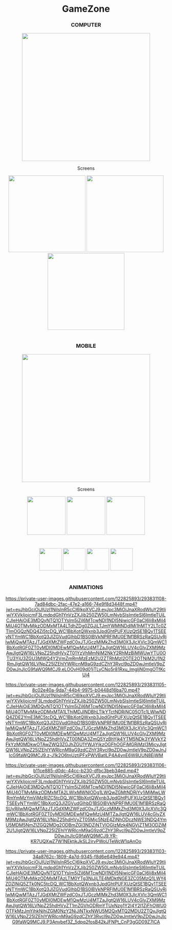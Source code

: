<div align="center">

# GameZone

</div>

<div align="center">
  
### COMPUTER
<img width="400" src="https://github.com/EliasDesignTech/GameZone/assets/122825893/b4048a29-a974-4131-a7a9-22963bba148f" />
</div>

<div align="center"">
  <p>Screens</p>
<img width="240" src="https://github.com/EliasDesignTech/GameZone/assets/122825893/55c8a905-74ef-4f09-b348-ceea7d6845ce" />
<img width="240" src="https://github.com/EliasDesignTech/GameZone/assets/122825893/5c91fa64-2404-4c72-b921-65852db17e25" />
<img width="240" src="https://github.com/EliasDesignTech/GameZone/assets/122825893/1a6bc51b-dc06-4c7c-9dce-5f77f8d9c1a3" />
</div>

#

<div align="center">
  
### MOBILE
<img align="center" width="400" src="https://github.com/EliasDesignTech/GameZone/assets/122825893/3e3500fd-774f-4950-a8fe-11c5a247c995" />
</div>

<div align="center">
  <p>Screens</p>
<img width="120" src="https://github.com/EliasDesignTech/GameZone/assets/122825893/e656dbba-38e3-4d46-8353-e8a0dd65b0e6" />
<img width="120" src="https://github.com/EliasDesignTech/GameZone/assets/122825893/27694d7c-d5f9-46c4-b91d-5c197a1ff341" />
<img width="120" src="https://github.com/EliasDesignTech/GameZone/assets/122825893/54aeaadf-2f00-48a2-a27e-31ad3b53fd73" />
</div>

#

<div align="center">
<img width="70" src="https://cdn.jsdelivr.net/gh/devicons/devicon/icons/html5/html5-original.svg" />
<img width="70" src="https://cdn.jsdelivr.net/gh/devicons/devicon/icons/css3/css3-original.svg" />
<img width="70" src="https://cdn.jsdelivr.net/gh/devicons/devicon/icons/javascript/javascript-original.svg" />
<img width="70" src="https://cdn.jsdelivr.net/gh/devicons/devicon/icons/bootstrap/bootstrap-original.svg" />
          
</div>

#

<div align="center">
  
### ANIMATIONS
https://private-user-images.githubusercontent.com/122825893/293831108-7ad84dbc-2fac-47e2-a166-74e9f8d3448f.mp4?jwt=eyJhbGciOiJIUzI1NiIsInR5cCI6IkpXVCJ9.eyJpc3MiOiJnaXRodWIuY29tIiwiYXVkIjoicmF3LmdpdGh1YnVzZXJjb250ZW50LmNvbSIsImtleSI6ImtleTUiLCJleHAiOjE3MDQyNTQ1OTYsIm5iZiI6MTcwNDI1NDI5NiwicGF0aCI6Ii8xMjI4MjU4OTMvMjkzODMxMTA4LTdhZDg0ZGJjLTJmYWMtNDdlMi1hMTY2LTc0ZTlmOGQzNDQ4Zi5tcDQ_WC1BbXotQWxnb3JpdGhtPUFXUzQtSE1BQy1TSEEyNTYmWC1BbXotQ3JlZGVudGlhbD1BS0lBVkNPRFlMU0E1M1BRSzRaQSUyRjIwMjQwMTAzJTJGdXMtZWFzdC0xJTJGczMlMkZhd3M0X3JlcXVlc3QmWC1BbXotRGF0ZT0yMDI0MDEwM1QwMzU4MTZaJlgtQW16LUV4cGlyZXM9MzAwJlgtQW16LVNpZ25hdHVyZT01YzVhMmNiM2NkY2RhMzBiMWUwYTU0OTU3YjU3ZGU3MWQ4Y2VmZmRmMzEzM2U2ZTRhMzI2OTE2OTNjM2U1N2RmJlgtQW16LVNpZ25lZEhlYWRlcnM9aG9zdCZhY3Rvcl9pZD0wJmtleV9pZD0wJnJlcG9faWQ9MCJ9.eLOOvH09d01jTLyCNo5r81Rxu_lmgljN0mgOTfKcUj4

https://private-user-images.githubusercontent.com/122825893/293831105-8c02e40a-9da7-44b4-9975-b0448d16ba70.mp4?jwt=eyJhbGciOiJIUzI1NiIsInR5cCI6IkpXVCJ9.eyJpc3MiOiJnaXRodWIuY29tIiwiYXVkIjoicmF3LmdpdGh1YnVzZXJjb250ZW50LmNvbSIsImtleSI6ImtleTUiLCJleHAiOjE3MDQyNTQ1OTYsIm5iZiI6MTcwNDI1NDI5NiwicGF0aCI6Ii8xMjI4MjU4OTMvMjkzODMxMTA1LThjMDJlNDBhLTlkYTctNDRiNC05OTc1LWIwNDQ4ZDE2YmE3MC5tcDQ_WC1BbXotQWxnb3JpdGhtPUFXUzQtSE1BQy1TSEEyNTYmWC1BbXotQ3JlZGVudGlhbD1BS0lBVkNPRFlMU0E1M1BRSzRaQSUyRjIwMjQwMTAzJTJGdXMtZWFzdC0xJTJGczMlMkZhd3M0X3JlcXVlc3QmWC1BbXotRGF0ZT0yMDI0MDEwM1QwMzU4MTZaJlgtQW16LUV4cGlyZXM9MzAwJlgtQW16LVNpZ25hdHVyZT00NDA3ZmQ5YzBhYjk4YTM5NDk3YWVkY2FkYzM0MDkwOTAwZWQ3ZGJhZGU1YWJjYjkzOGFhOGFiMGRjMzI3MjcyJlgtQW16LVNpZ25lZEhlYWRlcnM9aG9zdCZhY3Rvcl9pZD0wJmtleV9pZD0wJnJlcG9faWQ9MCJ9.z-J1k2O6tnUztjPFxPWVBatlLP4A4vnE6W8UUN8EjWM

https://private-user-images.githubusercontent.com/122825893/293831106-b11ce885-d0dc-44cc-b230-dfbc3beb34ed.mp4?jwt=eyJhbGciOiJIUzI1NiIsInR5cCI6IkpXVCJ9.eyJpc3MiOiJnaXRodWIuY29tIiwiYXVkIjoicmF3LmdpdGh1YnVzZXJjb250ZW50LmNvbSIsImtleSI6ImtleTUiLCJleHAiOjE3MDQyNTQ1OTYsIm5iZiI6MTcwNDI1NDI5NiwicGF0aCI6Ii8xMjI4MjU4OTMvMjkzODMxMTA2LWIxMWNlODg1LWQwZGMtNDRjYy1iMjMwLWRmYmMzYmViMzRlZC5tcDQ_WC1BbXotQWxnb3JpdGhtPUFXUzQtSE1BQy1TSEEyNTYmWC1BbXotQ3JlZGVudGlhbD1BS0lBVkNPRFlMU0E1M1BRSzRaQSUyRjIwMjQwMTAzJTJGdXMtZWFzdC0xJTJGczMlMkZhd3M0X3JlcXVlc3QmWC1BbXotRGF0ZT0yMDI0MDEwM1QwMzU4MTZaJlgtQW16LUV4cGlyZXM9MzAwJlgtQW16LVNpZ25hdHVyZT05Mjc5NzE4ZjNhODczNWE3NDQ4YmU5MDM5NmZlZGQ2MDg2ODBmZGI3NDZiNTVlOGIzMzk4NGVjZTM3ODZiM2U1JlgtQW16LVNpZ25lZEhlYWRlcnM9aG9zdCZhY3Rvcl9pZD0wJmtleV9pZD0wJnJlcG9faWQ9MCJ9.YR-KR7UQXwZ7W1NEktjkJkSL2irvPWoUTeWcW1qAnOo

https://private-user-images.githubusercontent.com/122825893/293831103-34a8762c-1809-4a7d-9345-f8d6e649e944.mp4?jwt=eyJhbGciOiJIUzI1NiIsInR5cCI6IkpXVCJ9.eyJpc3MiOiJnaXRodWIuY29tIiwiYXVkIjoicmF3LmdpdGh1YnVzZXJjb250ZW50LmNvbSIsImtleSI6ImtleTUiLCJleHAiOjE3MDQyNTQ1OTYsIm5iZiI6MTcwNDI1NDI5NiwicGF0aCI6Ii8xMjI4MjU4OTMvMjkzODMxMTAzLTM0YTg3NjJjLTE4MDktNGE3ZC05MzQ1LWY4ZDZlNjQ5ZTk0NC5tcDQ_WC1BbXotQWxnb3JpdGhtPUFXUzQtSE1BQy1TSEEyNTYmWC1BbXotQ3JlZGVudGlhbD1BS0lBVkNPRFlMU0E1M1BRSzRaQSUyRjIwMjQwMTAzJTJGdXMtZWFzdC0xJTJGczMlMkZhd3M0X3JlcXVlc3QmWC1BbXotRGF0ZT0yMDI0MDEwM1QwMzU4MTZaJlgtQW16LUV4cGlyZXM9MzAwJlgtQW16LVNpZ25hdHVyZT1mZGVhODRmYTUxNzg1Y2I4Y2I1ZjFhOWU0OTFkMzJmYjhkNjhiZGM0NzY2NjJiNTkxNWU5M2QxMTQ2MDU2ZTQyJlgtQW16LVNpZ25lZEhlYWRlcnM9aG9zdCZhY3Rvcl9pZD0wJmtleV9pZD0wJnJlcG9faWQ9MCJ9.P3Anvbef3Z_5dpq2fosB42kJFNPt_CnP3gGD09Z7lCA

</div>
